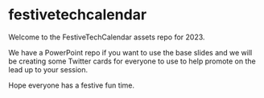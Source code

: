 # festivetechcalendar

Welcome to the FestiveTechCalendar assets repo for 2023.

We have a PowerPoint repo if you want to use the base slides and we will be creating some Twitter cards for everyone to use to help promote on the lead up to your session.

Hope everyone has a festive fun time.

